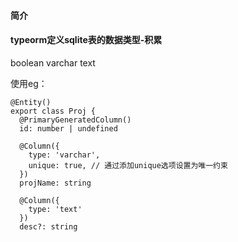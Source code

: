 #### 简介


#### typeorm定义sqlite表的数据类型-积累


boolean
varchar
text

使用eg：
```
@Entity()
export class Proj {
  @PrimaryGeneratedColumn()
  id: number | undefined

  @Column({
    type: 'varchar',
    unique: true, // 通过添加unique选项设置为唯一约束
  })
  projName: string

  @Column({
    type: 'text'
  })
  desc?: string
```



